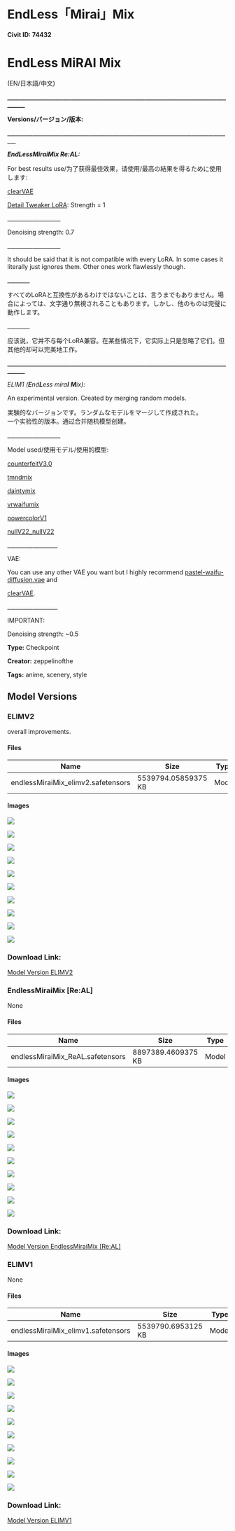 # EndLess「Mirai」Mix

#### Civit ID: 74432

<h1 id="heading-259"><strong>EndLess MiRAI Mix</strong></h1><p>(EN/日本語/中文)</p><p><strong>_________________________________________________________________________________</strong></p><p><strong>Versions/バージョン/版本:</strong></p><p>_________________________________________________________________________________</p><p><strong><em>EndLessMiraiMix Re:AL:</em></strong></p><p>For best results use/为了获得最佳效果，请使用/最高の結果を得るために使用します:</p><p><a target="_blank" rel="ugc" href="https://civitai.com/models/22354?modelVersionId=26689">clearVAE</a></p><p><a target="_blank" rel="ugc" href="https://civitai.com/models/58390?modelVersionId=62833">Detail Tweaker LoRA</a>: Strength = 1</p><p>___________________</p><p>Denoising strength: 0.7</p><p>___________________</p><p>It should be said that it is not compatible with every LoRA. In some cases it literally just ignores them. Other ones work flawlessly though.</p><p>________</p><p>すべてのLoRAと互換性があるわけではないことは、言うまでもありません。場合によっては、文字通り無視されることもあります。しかし、他のものは完璧に動作します。</p><p>________</p><p>应该说，它并不与每个LoRA兼容。在某些情况下，它实际上只是忽略了它们。但其他的却可以完美地工作。</p><p><strong>_________________________________________________________________________________</strong></p><p><em>ELIM1 (</em><strong><em>E</em></strong><em>nd</em><strong><em>L</em></strong><em>ess mira</em><strong><em>I</em></strong><em> </em><strong><em>M</em></strong><em>ix):</em></p><p>An experimental version. Created by merging random models.</p><p>実験的なバージョンです。ランダムなモデルをマージして作成された。<br />一个实验性的版本。通过合并随机模型创建。</p><p>___________________</p><p>Model used/使用モデル/使用的模型:</p><p><a target="_blank" rel="ugc" href="https://civitai.com/models/4468?modelVersionId=57618">counterfeitV3.0</a></p><p><a target="_blank" rel="ugc" href="https://civitai.com/models/27259?modelVersionId=33281">tmndmix</a></p><p><a target="_blank" rel="ugc" href="https://civitai.com/models/30535?modelVersionId=55100">daintymix</a></p><p><a target="_blank" rel="ugc" href="https://civitai.com/models/30033?modelVersionId=45586">vrwaifumix</a></p><p><a target="_blank" rel="ugc" href="https://civitai.com/models/6165?modelVersionId=7217">powercolorV1</a></p><p><a target="_blank" rel="ugc" href="https://civitai.com/models/8173?modelVersionId=9652">nullV22_nullV22</a></p><p>__________________</p><p>VAE:</p><p>You can use any other VAE you want but I highly recommend <a target="_blank" rel="ugc" href="https://huggingface.co/andite/pastel-mix/blob/main/pastel-waifu-diffusion.vae.pt">pastel-waifu-diffusion.vae</a> and</p><p><a target="_blank" rel="ugc" href="https://civitai.com/models/22354/clearvae">clearVAE</a>.</p><p>__________________</p><p>IMPORTANT:</p><p>Denoising strength: ~0.5</p><p></p>

**Type:** Checkpoint

**Creator:** zeppelinofthe

**Tags:** anime, scenery, style

## Model Versions

### ELIMV2

<p>overall improvements. </p>

#### Files

| Name | Size | Type | Format | Download Url | AutoV1 | AutoV2 | SHA256 | CRC32 | BLAKE3 |
| --- | --- | --- | --- | --- | --- | --- | --- | --- | --- |
| endlessMiraiMix_elimv2.safetensors | 5539794.05859375 KB | Model | SafeTensor | https://civitai.com/api/download/models/89045 | C4A1350B | F095DF9D41 | F095DF9D410250F3286A96C0E98C5CBC4CE003EC299D77CC981BE07FC9F4BFFC | 200B0241 | F74F130728093AF44D5EC7A9F0A4ADB9B3CA82AEA1F436BADBA3DA447FC4A325 |

#### Images

<p><img src="https://image.civitai.com/xG1nkqKTMzGDvpLrqFT7WA/f8ee1f76-e50a-415b-b8d4-0d6d996c0526/width=450/1027832.jpeg" /></p>

<p><img src="https://image.civitai.com/xG1nkqKTMzGDvpLrqFT7WA/2dd36552-2658-4dcd-aaaf-ff0992b05368/width=450/1027825.jpeg" /></p>

<p><img src="https://image.civitai.com/xG1nkqKTMzGDvpLrqFT7WA/b2492d4d-9c63-4bdb-969f-6d83ac932691/width=450/1027816.jpeg" /></p>

<p><img src="https://image.civitai.com/xG1nkqKTMzGDvpLrqFT7WA/094d312d-df14-4f69-910b-76328a77cb0e/width=450/1027817.jpeg" /></p>

<p><img src="https://image.civitai.com/xG1nkqKTMzGDvpLrqFT7WA/9de3441b-42b4-44de-a7ac-17644ed855f8/width=450/1027818.jpeg" /></p>

<p><img src="https://image.civitai.com/xG1nkqKTMzGDvpLrqFT7WA/ce39ee73-769e-4222-9e54-b1414dec4af8/width=450/1027827.jpeg" /></p>

<p><img src="https://image.civitai.com/xG1nkqKTMzGDvpLrqFT7WA/85469f7e-533b-4b14-84bb-13f090ccef95/width=450/1027828.jpeg" /></p>

<p><img src="https://image.civitai.com/xG1nkqKTMzGDvpLrqFT7WA/86921458-1838-4bb2-88c3-fc045235ea90/width=450/1027814.jpeg" /></p>

<p><img src="https://image.civitai.com/xG1nkqKTMzGDvpLrqFT7WA/e29e8b1a-5de9-4893-a400-29b2ddc5308b/width=450/1027841.jpeg" /></p>

<p><img src="https://image.civitai.com/xG1nkqKTMzGDvpLrqFT7WA/4005978e-b098-49a0-8b70-8c7517182443/width=450/1027829.jpeg" /></p>

### Download Link:

[Model Version ELIMV2](https://civitai.com/api/download/models/89045)

### EndlessMiraiMix [Re:AL]

None

#### Files

| Name | Size | Type | Format | Download Url | AutoV1 | AutoV2 | SHA256 | CRC32 | BLAKE3 |
| --- | --- | --- | --- | --- | --- | --- | --- | --- | --- |
| endlessMiraiMix_ReAL.safetensors | 8897389.4609375 KB | Model | SafeTensor | https://civitai.com/api/download/models/88583 | B0FBEF6A | E5F83EEA2B | E5F83EEA2BB43A10C35AA553967A9DA5F0DDFF51106E79A5823D44A2E5751AC5 | 6555B254 | 28008DE4454682D1F1CC926CF14F88B7F1BE01B958495F9A8110040DE309F0AE |

#### Images

<p><img src="https://image.civitai.com/xG1nkqKTMzGDvpLrqFT7WA/2cdb4bcd-2955-4772-a1a9-d38e526b41eb/width=450/1020262.jpeg" /></p>

<p><img src="https://image.civitai.com/xG1nkqKTMzGDvpLrqFT7WA/07645ef6-7d1a-42f8-9afd-7c42aba8bf2e/width=450/1020234.jpeg" /></p>

<p><img src="https://image.civitai.com/xG1nkqKTMzGDvpLrqFT7WA/b5061258-ecd4-4191-822d-1721b41045a6/width=450/1020235.jpeg" /></p>

<p><img src="https://image.civitai.com/xG1nkqKTMzGDvpLrqFT7WA/0d9bfe44-4fa2-4286-b204-6bee34fd4bcd/width=450/1020236.jpeg" /></p>

<p><img src="https://image.civitai.com/xG1nkqKTMzGDvpLrqFT7WA/445f3683-88d3-4c3a-9746-27dd5dfdb913/width=450/1020237.jpeg" /></p>

<p><img src="https://image.civitai.com/xG1nkqKTMzGDvpLrqFT7WA/198369e9-32a1-4c40-85c8-14290e0a8c99/width=450/1020238.jpeg" /></p>

<p><img src="https://image.civitai.com/xG1nkqKTMzGDvpLrqFT7WA/4c4e7988-c8a0-463d-95ee-2dce2a7637db/width=450/1020239.jpeg" /></p>

<p><img src="https://image.civitai.com/xG1nkqKTMzGDvpLrqFT7WA/e38990a5-afcb-4ed2-9764-2efaea812bdf/width=450/1020240.jpeg" /></p>

<p><img src="https://image.civitai.com/xG1nkqKTMzGDvpLrqFT7WA/724984cd-af8c-4ba3-8e99-41ce6271861e/width=450/1020242.jpeg" /></p>

<p><img src="https://image.civitai.com/xG1nkqKTMzGDvpLrqFT7WA/4f299145-6fe3-4603-ad9a-45af8ab8bedf/width=450/1020244.jpeg" /></p>

### Download Link:

[Model Version EndlessMiraiMix [Re:AL]](https://civitai.com/api/download/models/88583)

### ELIMV1

None

#### Files

| Name | Size | Type | Format | Download Url | AutoV1 | AutoV2 | SHA256 | CRC32 | BLAKE3 |
| --- | --- | --- | --- | --- | --- | --- | --- | --- | --- |
| endlessMiraiMix_elimv1.safetensors | 5539790.6953125 KB | Model | SafeTensor | https://civitai.com/api/download/models/79145 | 6D7D9650 | 5572D6EDC4 | 5572D6EDC4BAECC5C920633B426F6E7AC1BA6E375D1BA739C3FC735F305AEFB6 | A02F6104 | 36C4E14B71DE2BB9D1D09E0B51AD384B2BD6EF30ACB8BB6747381EBBC6B2DE7E |

#### Images

<p><img src="https://image.civitai.com/xG1nkqKTMzGDvpLrqFT7WA/572926a7-ac1f-48f1-8371-165dcee9cac6/width=450/888316.jpeg" /></p>

<p><img src="https://image.civitai.com/xG1nkqKTMzGDvpLrqFT7WA/1c5d8278-91da-4300-8fe3-2ff073a87409/width=450/888312.jpeg" /></p>

<p><img src="https://image.civitai.com/xG1nkqKTMzGDvpLrqFT7WA/5576ece1-7c18-42ff-adbf-19fde42d17dc/width=450/888321.jpeg" /></p>

<p><img src="https://image.civitai.com/xG1nkqKTMzGDvpLrqFT7WA/c8fae5b1-f5f7-4211-aaba-2436af08e269/width=450/888498.jpeg" /></p>

<p><img src="https://image.civitai.com/xG1nkqKTMzGDvpLrqFT7WA/1f958071-3c6b-4e7e-b403-518c76c186fe/width=450/888309.jpeg" /></p>

<p><img src="https://image.civitai.com/xG1nkqKTMzGDvpLrqFT7WA/24eecb16-a1fe-4d5c-9b0b-e6674e530927/width=450/888314.jpeg" /></p>

<p><img src="https://image.civitai.com/xG1nkqKTMzGDvpLrqFT7WA/22c6e065-f3a3-48d9-80e9-9e70797e543d/width=450/888315.jpeg" /></p>

<p><img src="https://image.civitai.com/xG1nkqKTMzGDvpLrqFT7WA/135631b6-5505-4032-aeff-b4a052350228/width=450/888318.jpeg" /></p>

<p><img src="https://image.civitai.com/xG1nkqKTMzGDvpLrqFT7WA/3f6ad425-692d-407e-802f-01ade12441b9/width=450/888332.jpeg" /></p>

<p><img src="https://image.civitai.com/xG1nkqKTMzGDvpLrqFT7WA/7a73f6cd-6a03-4200-882e-d28c54308bfb/width=450/888323.jpeg" /></p>

### Download Link:

[Model Version ELIMV1](https://civitai.com/api/download/models/79145)

